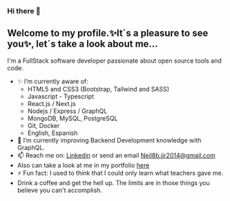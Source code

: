### Hi there 👋


## Welcome to my profile.✨It´s a pleasure to see you✨, let´s take a look about me...

I'm a FullStack software developer passionate about open source tools and code.

- ✨ I’m currently aware of: 
  - HTML5 and CSS3 (Bootstrap, Tailwind and SASS)
  - Javascript - Typescript
  - React.js / Next.js
  - Nodejs / Express / GraphQL
  - MongoDB, MySQL, PostgreSQL
  - Git, Docker
  - English, Espanish
- 🌱 I’m currently improving Backend Development knowledge with GraphQL.
- 📫 Reach me on: [Linkedin](https://www.linkedin.com/in/neil-alvarez-garcia/) or send an email Neil8b.jjr2014@gmail.com
- Also can take a look at me in my portfolio [here](https://neil-alvarez-portfolio.vercel.app/ "here")
- ⚡ Fun fact: I used to think that I could only learn what teachers gave me.
- Drink a coffee and get the hell up. The limits are in those things you believe you can't accomplish.

